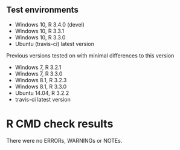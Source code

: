 ## Test environments
- Windows 10, R 3.4.0 (devel)
- Windows 10, R 3.3.1
- Windows 10, R 3.3.0
- Ubuntu (travis-ci) latest version

Previous versions tested on with minimal differences to this version
- Windows 7, R 3.2.1
- Windows 7, R 3.3.0
- Windows 8.1, R 3.2.3
- Windows 8.1, R 3.3.0
- Ubuntu 14.04, R 3.2.2
- travis-ci latest version

# R CMD check results
There were no ERRORs, WARNINGs or NOTEs.


